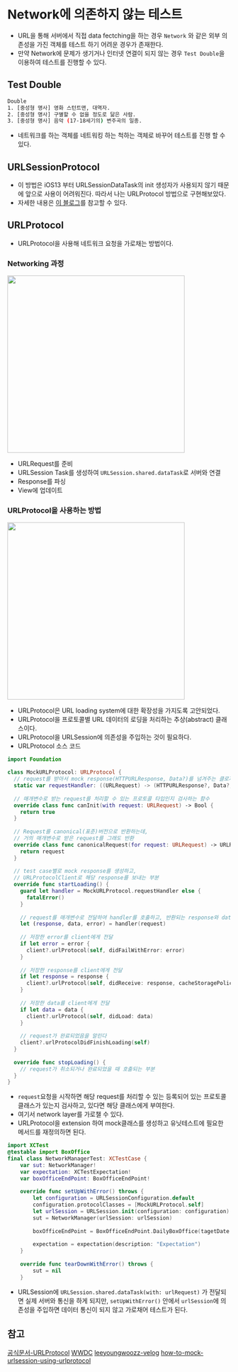 # Network에 의존하지 않는 테스트
- URL을 통해 서버에서 직접 data fectching을 하는 경우 `Network` 와 같은 외부 의존성을 가진 객체를 테스트 하기 어려운 경우가 존재한다.
- 만약 Network에 문제가 생기거나 인터넷 연결이 되지 않는 경우 `Test Double`을 이용하여 테스트를 진행할 수 있다.

## Test Double

```bash
Double
1. [중성형 명사] 영화 스턴트맨, 대역자.
2. [중성형 명사] 구별할 수 없을 정도로 닮은 사람.
3. [중성형 명사] 음악 (17-18세기의) 변주곡의 일종.
```
- 네트워크를 하는 객체를 네트워킹 하는 척하는 객체로 바꾸어 테스트를 진행 할 수 있다.

## URLSessionProtocol
- 이 방법은 iOS13 부터 URLSessionDataTask의 init 생성자가 사용되지 않기 때문에 앞으로 사용이 어려워진다. 따라서 나는 URLProtocol 방법으로 구현해보았다. 
- 자세한 내용은 [이 블로그](https://sujinnaljin.medium.com/swift-mock-을-이용한-network-unit-test-하기-a69570defb41)를 참고할 수 있다.

## URLProtocol 
- URLProtocol을 사용해 네트워크 요청을 가로채는 방법이다.

### Networking 과정
<img src="https://i.imgur.com/S3SBVbk.png" width="400">

- URLRequest를 준비
- URLSession Task를 생성하여 `URLSession.shared.dataTask`로 서버와 연결
- Response를 파싱
- View에 업데이트

### URLProtocol을 사용하는 방법

<img src="https://i.imgur.com/KqduQRo.png" width="400">

- URLProtocol은 URL loading system에 대한 확장성을 가지도록 고안되었다.
- URLProtocol을 프로토콜별 URL 데이터의 로딩을 처리하는 추상(abstract) 클래스이다.
- URLProtocol을 URLSession에 의존성을 주입하는 것이 필요하다.
- URLProtocol 소스 코드

```swift
import Foundation

class MockURLProtocol: URLProtocol {
  // request를 받아서 mock response(HTTPURLResponse, Data?)를 넘겨주는 클로저 생성
  static var requestHandler: ((URLRequest) -> (HTTPURLResponse?, Data?, Error?))?
  
  // 매개변수로 받는 request를 처리할 수 있는 프로토콜 타입인지 검사하는 함수
  override class func canInit(with request: URLRequest) -> Bool {
    return true
  }
  
  // Request를 canonical(표준)버전으로 반환하는데,
  // 거의 매개변수로 받은 request를 그래도 반환
  override class func canonicalRequest(for request: URLRequest) -> URLRequest {
    return request
  }
  
  // test case별로 mock response를 생성하고,
  // URLProtocolClient로 해당 response를 보내는 부분
  override func startLoading() {
    guard let handler = MockURLProtocol.requestHandler else {
      fatalError()
    }
    
    // request를 매개변수로 전달하여 handler를 호출하고, 반환되는 response와 data, error를 저장
    let (response, data, error) = handler(request)
    
    // 저장한 error를 client에게 전달
    if let error = error {
      client?.urlProtocol(self, didFailWithError: error)
    }
    
    // 저장한 response를 client에게 전달
    if let response = response {
      client?.urlProtocol(self, didReceive: response, cacheStoragePolicy: .notAllowed)
    }
    
    // 저장한 data를 client에게 전달
    if let data = data {
      client?.urlProtocol(self, didLoad: data)
    }
    
    // request가 완료되었음을 알린다
    client?.urlProtocolDidFinishLoading(self)
  }
  
  override func stopLoading() {
    // request가 취소되거나 완료되었을 때 호출되는 부분
  }
}
```
- `request`요청을 시작하면 해당 request를 처리할 수 있는 등록되어 있는 프로토콜 클래스가 있는지 검사하고, 있다면 해당 클래스에게 부여한다.
- 여기서 network layer를 가로챌 수 있다.
- URLProtocol을 extension 하여 mock클래스를 생성하고 유닛테스트에 필요한 메서드를 재정의하면 된다.
```swift
import XCTest
@testable import BoxOffice
final class NetworkManagerTest: XCTestCase {
    var sut: NetworkManager!
    var expectation: XCTestExpectation!
    var boxOfficeEndPoint: BoxOfficeEndPoint!
    
    override func setUpWithError() throws {
        let configuration = URLSessionConfiguration.default
        configuration.protocolClasses = [MockURLProtocol.self]
        let urlSession = URLSession.init(configuration: configuration)
        sut = NetworkManager(urlSession: urlSession)
        
        boxOfficeEndPoint = BoxOfficeEndPoint.DailyBoxOffice(tagetDate: "20230320", httpMethod: .get)
        
        expectation = expectation(description: "Expectation")
    }
    
    override func tearDownWithError() throws {
        sut = nil
    }
```
- URLSession에 `URLSession.shared.dataTask(with: urlRequest)` 가 전달되면 실제 서버와 통신을 하게 되지만, `setUpWithError()` 안에서 `urlSession`에 의존성을 주입하면 데이터 통신이 되지 않고 가로채어 테스트가 된다.



## 참고
[공식문서-URLProtocol](https://developer.apple.com/documentation/foundation/urlprotocol)
[WWDC](https://developer.apple.com/videos/play/wwdc2018/417/?time=450)
[leeyoungwoozz-velog](https://velog.io/@leeyoungwoozz/iOS-네트워크에-의존하지-않는-Test)
[how-to-mock-urlsession-using-urlprotocol](https://medium.com/@dhawaldawar/how-to-mock-urlsession-using-urlprotocol-8b74f389a67a)
